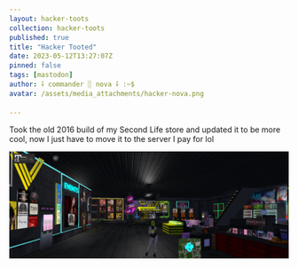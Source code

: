 ```yaml
---
layout: hacker-toots
collection: hacker-toots
published: true
title: "Hacker Tooted"
date: 2023-05-12T13:27:07Z
pinned: false
tags: [mastodon]
author: ⸸ commander ░ nova ⸸ :~$
avatar: /assets/media_attachments/hacker-nova.png

---
```


<p>Took the old 2016 build of my Second Life store and updated it to be more cool, now I just have to move it to the server I pay for lol</p>

![media](/assets/media_attachments/files/110/355/939/709/695/400/original/433d1ca6b1d08f26.png)
